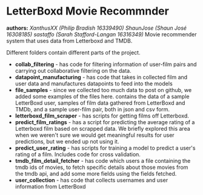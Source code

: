 # LetterBoxd Movie Recommnder
**authors:**
*XanthusXX (Philip Bradish 16339490)*
*ShaunJose (Shaun José 16308185)*
*sastaffo (Sarah Stafford-Langan 16316349)*
Movie recommender system that uses data from Letterboxd and TMDB.

Different folders contain different parts of the project.

* **collab_filtering** - has code for filtering information of user-film pairs and carrying out collaborative filtering on the data.    
* **datapoint_manufacturing** - has code that takes in collected film and user data and manufactures datapoints to feed into the models    
* **file_samples** - since we collected too much data to post on github, we added some examples of the files here. contains the data of a sample LetterBoxd user, samples of film data gathered from LetterBoxd and TMDb, and a sample user-film pair, both in json and csv form.
* **letterboxd_film_scraper** - has scripts for getting films off Letterboxd.  
* **predict_film_ratings** - has a script for predicting the average rating of a Letterboxd film based on scrapped data. We briefly explored this area when we weren't sure we would get meaningful results for user predictions, but we ended up not using it.    
* **predict_user_rating** - has scripts for training a model to predict a user's rating of a film. Includes code for cross validation.    
* **tmdb_film_detail_fetcher** - has code which users a file containing the tmdb ids of movies, to fetch specific details about those movies from the tmdb api, and add some more fields using the fields fetched.    
* **user_collection** - has code that collects usernames and user information from LetterBoxd     

